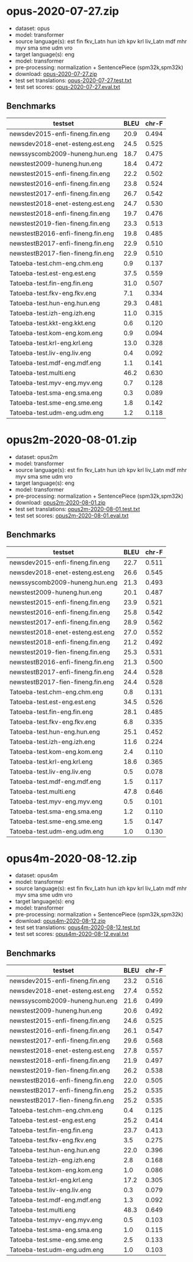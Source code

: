 # opus-2020-07-27.zip

* dataset: opus
* model: transformer
* source language(s): est fin fkv_Latn hun izh kpv krl liv_Latn mdf mhr myv sma sme udm vro
* target language(s): eng
* model: transformer
* pre-processing: normalization + SentencePiece (spm32k,spm32k)
* download: [opus-2020-07-27.zip](https://object.pouta.csc.fi/Tatoeba-MT-models/urj-eng/opus-2020-07-27.zip)
* test set translations: [opus-2020-07-27.test.txt](https://object.pouta.csc.fi/Tatoeba-MT-models/urj-eng/opus-2020-07-27.test.txt)
* test set scores: [opus-2020-07-27.eval.txt](https://object.pouta.csc.fi/Tatoeba-MT-models/urj-eng/opus-2020-07-27.eval.txt)

## Benchmarks

| testset               | BLEU  | chr-F |
|-----------------------|-------|-------|
| newsdev2015-enfi-fineng.fin.eng 	| 20.9 	| 0.494 |
| newsdev2018-enet-esteng.est.eng 	| 24.5 	| 0.525 |
| newssyscomb2009-huneng.hun.eng 	| 18.7 	| 0.475 |
| newstest2009-huneng.hun.eng 	| 18.4 	| 0.472 |
| newstest2015-enfi-fineng.fin.eng 	| 22.2 	| 0.502 |
| newstest2016-enfi-fineng.fin.eng 	| 23.8 	| 0.524 |
| newstest2017-enfi-fineng.fin.eng 	| 26.7 	| 0.542 |
| newstest2018-enet-esteng.est.eng 	| 24.7 	| 0.530 |
| newstest2018-enfi-fineng.fin.eng 	| 19.7 	| 0.476 |
| newstest2019-fien-fineng.fin.eng 	| 23.3 	| 0.513 |
| newstestB2016-enfi-fineng.fin.eng 	| 19.8 	| 0.485 |
| newstestB2017-enfi-fineng.fin.eng 	| 22.9 	| 0.510 |
| newstestB2017-fien-fineng.fin.eng 	| 22.9 	| 0.510 |
| Tatoeba-test.chm-eng.chm.eng 	| 0.9 	| 0.137 |
| Tatoeba-test.est-eng.est.eng 	| 37.5 	| 0.559 |
| Tatoeba-test.fin-eng.fin.eng 	| 31.0 	| 0.507 |
| Tatoeba-test.fkv-eng.fkv.eng 	| 7.1 	| 0.334 |
| Tatoeba-test.hun-eng.hun.eng 	| 29.3 	| 0.481 |
| Tatoeba-test.izh-eng.izh.eng 	| 11.0 	| 0.315 |
| Tatoeba-test.kkt-eng.kkt.eng 	| 0.6 	| 0.120 |
| Tatoeba-test.kom-eng.kom.eng 	| 0.9 	| 0.094 |
| Tatoeba-test.krl-eng.krl.eng 	| 13.0 	| 0.328 |
| Tatoeba-test.liv-eng.liv.eng 	| 0.4 	| 0.092 |
| Tatoeba-test.mdf-eng.mdf.eng 	| 1.1 	| 0.141 |
| Tatoeba-test.multi.eng 	| 46.2 	| 0.630 |
| Tatoeba-test.myv-eng.myv.eng 	| 0.7 	| 0.128 |
| Tatoeba-test.sma-eng.sma.eng 	| 0.3 	| 0.089 |
| Tatoeba-test.sme-eng.sme.eng 	| 1.8 	| 0.142 |
| Tatoeba-test.udm-eng.udm.eng 	| 1.2 	| 0.118 |

# opus2m-2020-08-01.zip

* dataset: opus2m
* model: transformer
* source language(s): est fin fkv_Latn hun izh kpv krl liv_Latn mdf mhr myv sma sme udm vro
* target language(s): eng
* model: transformer
* pre-processing: normalization + SentencePiece (spm32k,spm32k)
* download: [opus2m-2020-08-01.zip](https://object.pouta.csc.fi/Tatoeba-MT-models/urj-eng/opus2m-2020-08-01.zip)
* test set translations: [opus2m-2020-08-01.test.txt](https://object.pouta.csc.fi/Tatoeba-MT-models/urj-eng/opus2m-2020-08-01.test.txt)
* test set scores: [opus2m-2020-08-01.eval.txt](https://object.pouta.csc.fi/Tatoeba-MT-models/urj-eng/opus2m-2020-08-01.eval.txt)

## Benchmarks

| testset               | BLEU  | chr-F |
|-----------------------|-------|-------|
| newsdev2015-enfi-fineng.fin.eng 	| 22.7 	| 0.511 |
| newsdev2018-enet-esteng.est.eng 	| 26.6 	| 0.545 |
| newssyscomb2009-huneng.hun.eng 	| 21.3 	| 0.493 |
| newstest2009-huneng.hun.eng 	| 20.1 	| 0.487 |
| newstest2015-enfi-fineng.fin.eng 	| 23.9 	| 0.521 |
| newstest2016-enfi-fineng.fin.eng 	| 25.8 	| 0.542 |
| newstest2017-enfi-fineng.fin.eng 	| 28.9 	| 0.562 |
| newstest2018-enet-esteng.est.eng 	| 27.0 	| 0.552 |
| newstest2018-enfi-fineng.fin.eng 	| 21.2 	| 0.492 |
| newstest2019-fien-fineng.fin.eng 	| 25.3 	| 0.531 |
| newstestB2016-enfi-fineng.fin.eng 	| 21.3 	| 0.500 |
| newstestB2017-enfi-fineng.fin.eng 	| 24.4 	| 0.528 |
| newstestB2017-fien-fineng.fin.eng 	| 24.4 	| 0.528 |
| Tatoeba-test.chm-eng.chm.eng 	| 0.8 	| 0.131 |
| Tatoeba-test.est-eng.est.eng 	| 34.5 	| 0.526 |
| Tatoeba-test.fin-eng.fin.eng 	| 28.1 	| 0.485 |
| Tatoeba-test.fkv-eng.fkv.eng 	| 6.8 	| 0.335 |
| Tatoeba-test.hun-eng.hun.eng 	| 25.1 	| 0.452 |
| Tatoeba-test.izh-eng.izh.eng 	| 11.6 	| 0.224 |
| Tatoeba-test.kom-eng.kom.eng 	| 2.4 	| 0.110 |
| Tatoeba-test.krl-eng.krl.eng 	| 18.6 	| 0.365 |
| Tatoeba-test.liv-eng.liv.eng 	| 0.5 	| 0.078 |
| Tatoeba-test.mdf-eng.mdf.eng 	| 1.5 	| 0.117 |
| Tatoeba-test.multi.eng 	| 47.8 	| 0.646 |
| Tatoeba-test.myv-eng.myv.eng 	| 0.5 	| 0.101 |
| Tatoeba-test.sma-eng.sma.eng 	| 1.2 	| 0.110 |
| Tatoeba-test.sme-eng.sme.eng 	| 1.5 	| 0.147 |
| Tatoeba-test.udm-eng.udm.eng 	| 1.0 	| 0.130 |

# opus4m-2020-08-12.zip

* dataset: opus4m
* model: transformer
* source language(s): est fin fkv_Latn hun izh kpv krl liv_Latn mdf mhr myv sma sme udm vro
* target language(s): eng
* model: transformer
* pre-processing: normalization + SentencePiece (spm32k,spm32k)
* download: [opus4m-2020-08-12.zip](https://object.pouta.csc.fi/Tatoeba-MT-models/urj-eng/opus4m-2020-08-12.zip)
* test set translations: [opus4m-2020-08-12.test.txt](https://object.pouta.csc.fi/Tatoeba-MT-models/urj-eng/opus4m-2020-08-12.test.txt)
* test set scores: [opus4m-2020-08-12.eval.txt](https://object.pouta.csc.fi/Tatoeba-MT-models/urj-eng/opus4m-2020-08-12.eval.txt)

## Benchmarks

| testset               | BLEU  | chr-F |
|-----------------------|-------|-------|
| newsdev2015-enfi-fineng.fin.eng 	| 23.2 	| 0.516 |
| newsdev2018-enet-esteng.est.eng 	| 27.4 	| 0.552 |
| newssyscomb2009-huneng.hun.eng 	| 21.6 	| 0.499 |
| newstest2009-huneng.hun.eng 	| 20.6 	| 0.492 |
| newstest2015-enfi-fineng.fin.eng 	| 24.6 	| 0.525 |
| newstest2016-enfi-fineng.fin.eng 	| 26.1 	| 0.547 |
| newstest2017-enfi-fineng.fin.eng 	| 29.6 	| 0.568 |
| newstest2018-enet-esteng.est.eng 	| 27.8 	| 0.557 |
| newstest2018-enfi-fineng.fin.eng 	| 21.9 	| 0.497 |
| newstest2019-fien-fineng.fin.eng 	| 26.2 	| 0.538 |
| newstestB2016-enfi-fineng.fin.eng 	| 22.0 	| 0.505 |
| newstestB2017-enfi-fineng.fin.eng 	| 25.2 	| 0.535 |
| newstestB2017-fien-fineng.fin.eng 	| 25.2 	| 0.535 |
| Tatoeba-test.chm-eng.chm.eng 	| 0.4 	| 0.125 |
| Tatoeba-test.est-eng.est.eng 	| 25.2 	| 0.414 |
| Tatoeba-test.fin-eng.fin.eng 	| 23.7 	| 0.413 |
| Tatoeba-test.fkv-eng.fkv.eng 	| 3.5 	| 0.275 |
| Tatoeba-test.hun-eng.hun.eng 	| 22.0 	| 0.396 |
| Tatoeba-test.izh-eng.izh.eng 	| 2.8 	| 0.168 |
| Tatoeba-test.kom-eng.kom.eng 	| 1.0 	| 0.086 |
| Tatoeba-test.krl-eng.krl.eng 	| 17.2 	| 0.305 |
| Tatoeba-test.liv-eng.liv.eng 	| 0.3 	| 0.079 |
| Tatoeba-test.mdf-eng.mdf.eng 	| 1.3 	| 0.092 |
| Tatoeba-test.multi.eng 	| 48.3 	| 0.649 |
| Tatoeba-test.myv-eng.myv.eng 	| 0.5 	| 0.103 |
| Tatoeba-test.sma-eng.sma.eng 	| 1.0 	| 0.115 |
| Tatoeba-test.sme-eng.sme.eng 	| 2.5 	| 0.133 |
| Tatoeba-test.udm-eng.udm.eng 	| 1.0 	| 0.103 |

